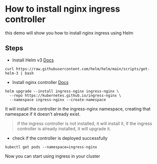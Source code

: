 # How to install nginx ingress controller

this demo will show you how to install nginx ingress using Helm

## Steps
- Install Helm v3 [Docs](https://helm.sh/docs/intro/install/)
```
curl https://raw.githubusercontent.com/helm/helm/main/scripts/get-helm-3 | bash
```

- Install nginx controller [Docs](https://kubernetes.github.io/ingress-nginx/deploy/)
```
helm upgrade --install ingress-nginx ingress-nginx \
  --repo https://kubernetes.github.io/ingress-nginx \
  --namespace ingress-nginx --create-namespace
```
It will install the controller in the ingress-nginx namespace, creating that namespace if it doesn't already exist.
>if the ingress controller is not installed, it will install it,
>if the ingress controller is already installed, it will upgrade it.

- check if the controller is deployed successfully
```
kubectl get pods --namespace=ingress-nginx
```
Now you can start using ingress in your cluster
